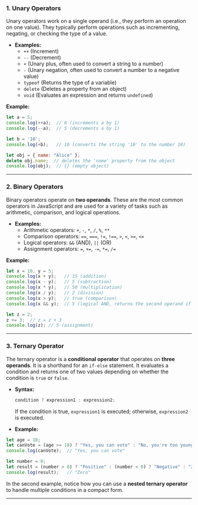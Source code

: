 

### 1. **Unary Operators**
Unary operators work on a single operand (i.e., they perform an operation on one value). They typically perform operations such as incrementing, negating, or checking the type of a value.

- **Examples:**
  - `++` (Increment)
  - `--` (Decrement)
  - `+` (Unary plus, often used to convert a string to a number)
  - `-` (Unary negation, often used to convert a number to a negative value)
  - `typeof` (Returns the type of a variable)
  - `delete` (Deletes a property from an object)
  - `void` (Evaluates an expression and returns `undefined`)

**Example:**
```javascript
let a = 5;
console.log(++a);  // 6 (increments a by 1)
console.log(--a);  // 5 (decrements a by 1)

let b = '10';
console.log(+b);   // 10 (converts the string '10' to the number 10)

let obj = { name: "Alice" };
delete obj.name;  // deletes the 'name' property from the object
console.log(obj);  // {} (empty object)
```

---

### 2. **Binary Operators**
Binary operators operate on **two operands**. These are the most common operators in JavaScript and are used for a variety of tasks such as arithmetic, comparison, and logical operations.

- **Examples:**
  - Arithmetic operators: `+`, `-`, `*`, `/`, `%`, `**`
  - Comparison operators: `==`, `===`, `!=`, `!==`, `>`, `<`, `>=`, `<=`
  - Logical operators: `&&` (AND), `||` (OR)
  - Assignment operators: `=`, `+=`, `-=`, `*=`, `/=`

**Example:**
```javascript
let x = 10, y = 5;
console.log(x + y);   // 15 (addition)
console.log(x - y);   // 5 (subtraction)
console.log(x * y);   // 50 (multiplication)
console.log(x / y);   // 2 (division)
console.log(x > y);   // true (comparison)
console.log(x && y);  // 5 (logical AND, returns the second operand if both are truthy)

let z = 2;
z += 3;  // z = z + 3
console.log(z); // 5 (assignment)
```

---

### 3. **Ternary Operator**
The ternary operator is a **conditional operator** that operates on **three operands**. It is a shorthand for an `if-else` statement. It evaluates a condition and returns one of two values depending on whether the condition is `true` or `false`.

- **Syntax:** 
  ```javascript
  condition ? expression1 : expression2;
  ```
  If the condition is true, `expression1` is executed; otherwise, `expression2` is executed.

- **Example:**
```javascript
let age = 18;
let canVote = (age >= 18) ? "Yes, you can vote" : "No, you're too young";
console.log(canVote);  // "Yes, you can vote"

let number = 0;
let result = (number > 0) ? "Positive" : (number < 0) ? "Negative" : "Zero";
console.log(result);   // "Zero"
```

In the second example, notice how you can use a **nested ternary operator** to handle multiple conditions in a compact form.

---

